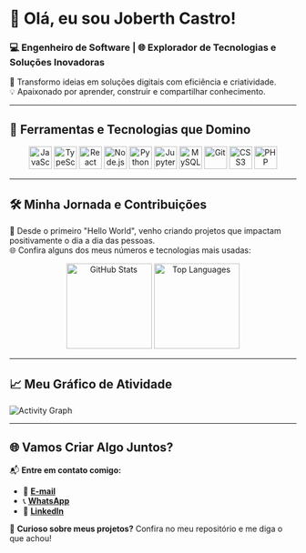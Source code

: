 # 👋 Olá, eu sou **Joberth Castro**!

<h3>💻 <b>Engenheiro de Software</b> | 🌐 Explorador de Tecnologias e Soluções Inovadoras</h3>

🎯 Transformo ideias em soluções digitais com eficiência e criatividade.  
💡 Apaixonado por aprender, construir e compartilhar conhecimento.  

---

## 🌟 **Ferramentas e Tecnologias que Domino**

<div align="center">
  <img src="https://cdn.jsdelivr.net/gh/devicons/devicon/icons/javascript/javascript-original.svg" height="40" alt="JavaScript" />
  <img src="https://cdn.jsdelivr.net/gh/devicons/devicon/icons/typescript/typescript-original.svg" height="40" alt="TypeScript" />
  <img src="https://cdn.jsdelivr.net/gh/devicons/devicon/icons/react/react-original.svg" height="40" alt="React" />
  <img src="https://cdn.jsdelivr.net/gh/devicons/devicon/icons/nodejs/nodejs-original.svg" height="40" alt="Node.js" />
  <img src="https://cdn.jsdelivr.net/gh/devicons/devicon/icons/python/python-original.svg" height="40" alt="Python" />
  <img src="https://cdn.jsdelivr.net/gh/devicons/devicon/icons/jupyter/jupyter-original.svg" height="40" alt="Jupyter Notebook" />
  <img src="https://cdn.jsdelivr.net/gh/devicons/devicon/icons/mysql/mysql-original.svg" height="40" alt="MySQL" />
  <img src="https://cdn.jsdelivr.net/gh/devicons/devicon/icons/git/git-original.svg" height="40" alt="Git" />
  <img src="https://cdn.jsdelivr.net/gh/devicons/devicon/icons/css3/css3-original.svg" height="40" alt="CSS3" />
  <img src="https://cdn.jsdelivr.net/gh/devicons/devicon/icons/php/php-original.svg" height="40" alt="PHP" />
</div>

---

## 🛠 **Minha Jornada e Contribuições**

🚀 Desde o primeiro "Hello World", venho criando projetos que impactam positivamente o dia a dia das pessoas.  
🌐 Confira alguns dos meus números e tecnologias mais usadas:  

<div align="center">
  <img src="https://github-readme-stats.vercel.app/api?username=JoberthCastro&show_icons=true&include_all_commits=true&count_private=true&theme=radical&hide_border=false" height="150" alt="GitHub Stats" />
  <img src="https://github-readme-stats.vercel.app/api/top-langs/?username=JoberthCastro&layout=compact&langs_count=6&theme=radical&hide_border=false" height="150" alt="Top Languages" />
</div>

---

## 📈 **Meu Gráfico de Atividade**

![Activity Graph](https://github-readme-activity-graph.vercel.app/graph?username=JoberthCastro&theme=github)

---

## 🌐 **Vamos Criar Algo Juntos?**

📬 **Entre em contato comigo:**  
- 📧 [**E-mail**](mailto:joberthemanoel13@gmail.com)  
- 📞 [**WhatsApp**](https://api.whatsapp.com/send?phone=5598985864235)  
- 🔗 [**LinkedIn**](https://www.linkedin.com/in/joberth-castro-013840252)

👾 **Curioso sobre meus projetos?** Confira no meu repositório e me diga o que achou!
